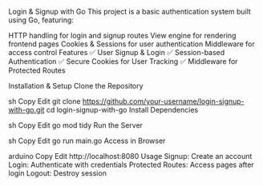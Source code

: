 Login & Signup with Go
This project is a basic authentication system built using Go, featuring:

HTTP handling for login and signup routes
View engine for rendering frontend pages
Cookies & Sessions for user authentication
Middleware for access control
Features
✅ User Signup & Login
✅ Session-based Authentication
✅ Secure Cookies for User Tracking
✅ Middleware for Protected Routes

Installation & Setup
Clone the Repository

sh
Copy
Edit
git clone https://github.com/your-username/login-signup-with-go.git
cd login-signup-with-go
Install Dependencies

sh
Copy
Edit
go mod tidy
Run the Server

sh
Copy
Edit
go run main.go
Access in Browser

arduino
Copy
Edit
http://localhost:8080
Usage
Signup: Create an account
Login: Authenticate with credentials
Protected Routes: Access pages after login
Logout: Destroy session
